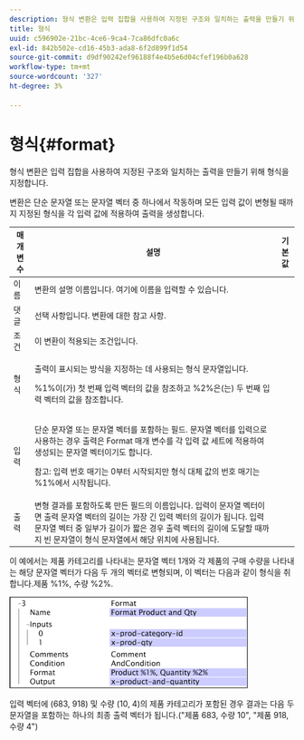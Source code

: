 ```yaml
---
description: 형식 변환은 입력 집합을 사용하여 지정된 구조와 일치하는 출력을 만들기 위해 형식을 지정합니다.
title: 형식
uuid: c596902e-21bc-4ce6-9ca4-7ca86dfc0a6c
exl-id: 842b502e-cd16-45b3-ada8-6f2d899f1d54
source-git-commit: d9df90242ef96188f4e4b5e6d04cfef196b0a628
workflow-type: tm+mt
source-wordcount: '327'
ht-degree: 3%

---
```


# 형식{#format}

형식 변환은 입력 집합을 사용하여 지정된 구조와 일치하는 출력을 만들기 위해 형식을 지정합니다.

변환은 단순 문자열 또는 문자열 벡터 중 하나에서 작동하며 모든 입력 값이 변형될 때까지 지정된 형식을 각 입력 값에 적용하여 출력을 생성합니다.

<table id="table_3953C993167248AA9A47964A51C4AB5D"> 
 <thead> 
  <tr> 
   <th colname="col1" class="entry"> 매개 변수 </th> 
   <th colname="col2" class="entry"> 설명 </th> 
   <th colname="col3" class="entry"> 기본값 </th> 
  </tr> 
 </thead>
 <tbody> 
  <tr> 
   <td colname="col1"> 이름 </td> 
   <td colname="col2"> 변환의 설명 이름입니다. 여기에 이름을 입력할 수 있습니다. </td> 
   <td colname="col3"></td> 
  </tr> 
  <tr> 
   <td colname="col1"> 댓글 </td> 
   <td colname="col2"> 선택 사항입니다. 변환에 대한 참고 사항. </td> 
   <td colname="col3"></td> 
  </tr> 
  <tr> 
   <td colname="col1"> 조건 </td> 
   <td colname="col2"> 이 변환이 적용되는 조건입니다. </td> 
   <td colname="col3"></td> 
  </tr> 
  <tr> 
   <td colname="col1"> 형식 </td> 
   <td colname="col2"> <p>출력이 표시되는 방식을 지정하는 데 사용되는 형식 문자열입니다. </p> <p> %1%이(가) 첫 번째 입력 벡터의 값을 참조하고 %2%은(는) 두 번째 입력 벡터의 값을 참조합니다. </p> </td> 
   <td colname="col3"></td> 
  </tr> 
  <tr> 
   <td colname="col1"> 입력 </td> 
   <td colname="col2"> <p>단순 문자열 또는 문자열 벡터를 포함하는 필드. 문자열 벡터를 입력으로 사용하는 경우 출력은 <span class="wintitle"> Format</span> 매개 변수를 각 입력 값 세트에 적용하여 생성되는 문자열 벡터이기도 합니다. </p> <p> <p>참고: 입력 번호 매기는 0부터 시작되지만 형식 대체 값의 번호 매기는 %1%에서 시작됩니다. </p> </p> </td> 
   <td colname="col3"></td> 
  </tr> 
  <tr> 
   <td colname="col1"> 출력 </td> 
   <td colname="col2"> 변형 결과를 포함하도록 만든 필드의 이름입니다. 입력이 문자열 벡터이면 출력 문자열 벡터의 길이는 가장 긴 입력 벡터의 길이가 됩니다. 입력 문자열 벡터 중 일부가 길이가 짧은 경우 출력 벡터의 길이에 도달할 때까지 빈 문자열이 형식 문자열에서 해당 위치에 사용됩니다. </td> 
   <td colname="col3"></td> 
  </tr> 
 </tbody> 
</table>

이 예에서는 제품 카테고리를 나타내는 문자열 벡터 1개와 각 제품의 구매 수량을 나타내는 해당 문자열 벡터가 다음 두 개의 벡터로 변형되며, 이 벡터는 다음과 같이 형식을 취합니다.제품 %1%, 수량 %2%.

![](assets/cfg_TransformationType_Format.png)

입력 벡터에 (683, 918) 및 수량 (10, 4)의 제품 카테고리가 포함된 경우 결과는 다음 두 문자열을 포함하는 하나의 최종 출력 벡터가 됩니다.(&quot;제품 683, 수량 10&quot;, &quot;제품 918, 수량 4&quot;)

